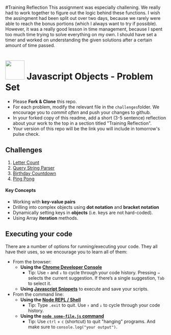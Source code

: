 #Training Reflection
This assignment was especially challening. We really had to work together to figure out the logic behind these functions. I wish the assingment had been split out over two days, because we rarely were able to reach the bonus portions (which I always want to try if possible). However, it was a really good lesson in time management, because I spent too much time trying to solve everything on my own. I should have set a timer and worked on understanding the given solutions after a certain amount of time passed.

# <img src="https://cloud.githubusercontent.com/assets/7833470/10899314/63829980-8188-11e5-8cdd-4ded5bcb6e36.png" height="60"> Javascript Objects - Problem Set

* Please **Fork & Clone** this repo.
* For each problem, modify the relevant file in the `challenges`folder. We encourage you to *commit often* and push your changes to github.
* In your forked copy of this readme, add a short (3-5 sentence) reflection about your work to the top in a section titled "Training Reflection".
* Your version of this repo will be the link you will include in tomorrow's pulse check.

## Challenges
1. [Letter Count](/challenges/letter-count.js)
2. [Query String Parser](/challenges/query-string-parser.js)
3. [Birthday Countdown](/challenges/birthday-countdown.js)
4. [Ping Pong](/challenges/ping-pong.js)

#### Key Concepts
* Working with **key-value pairs**
* Drilling into complex objects using **dot notation** and **bracket notation**
* Dynamically setting keys in **objects** (i.e. keys are not hard-coded).
* Using Array **iteration** methods.

## Executing your code
There are a number of options for running/executing your code. They all have their uses, so we encourage you to learn all of them:

- From the browser:
    - **Using the [Chrome Developer Console](https://developers.google.com/web/tools/chrome-devtools/debug/console/console-ui?hl=en#opening-the-console)**
        * Tip: Use `↑` and `↓` to cycle through your code history. Pressing `→` selects the current suggestion. If there’s a single suggestion, `Tab` to select it.
    + **Using [Javascript Snippets](https://developers.google.com/web/tools/chrome-devtools/debug/snippets/)** to execute and save your scripts.
- From the command line:
    + **Using the [Node REPL / Shell](http://www.nodelabs.org/repl.html)**
        * Tip: Type `.exit` to quit. Use `↑` and `↓` to cycle through your code history.
    + **Using the [`node some-file.js` command](http://javascript.cs.lmu.edu/notes/commandlinejs/)**
        * Tip: Use `ctrl` + `c` (shortcut) to quit "hanging" programs. And make sure to `console.log("your output")`.
